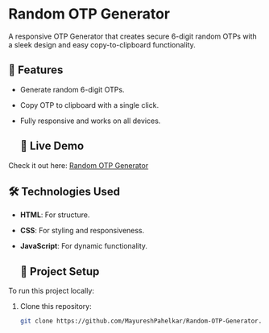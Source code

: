 # Random OTP Generator

A responsive OTP Generator that creates secure 6-digit random OTPs with a sleek design and easy copy-to-clipboard functionality.

## 🌟 Features
- Generate random 6-digit OTPs.
- Copy OTP to clipboard with a single click.
- Fully responsive and works on all devices.

  ## 🚀 Live Demo
Check it out here: [Random OTP Generator](https://mayureshpahelkar.github.io/Random-OTP-Generator/)

## 🛠️ Technologies Used
- **HTML**: For structure.
- **CSS**: For styling and responsiveness.
- **JavaScript**: For dynamic functionality.

  ## 📂 Project Setup
To run this project locally:
1. Clone this repository:
   ```bash
   git clone https://github.com/MayureshPahelkar/Random-OTP-Generator.git
